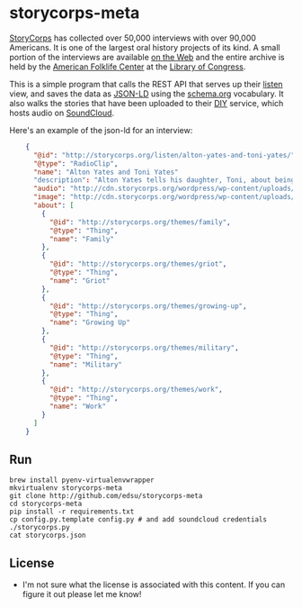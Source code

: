 # storycorps-meta

[StoryCorps](http://storycorps.org) has collected over 50,000 interviews
with over 90,000 Americans. It is one of the largest oral history projects
of its kind. A small portion of the interviews are available 
[on the Web](http://storycorps.org/listen) and the entire archive is held by 
the [American Folklife Center](http://www.loc.gov/folklife/) at the 
[Library of Congress](http://loc.gov).

This is a simple program that calls the REST API that serves up their
[listen](http://storycorps.org/listen) view, and saves the data as 
[JSON-LD](http://www.w3.org/TR/json-ld/) using the
[schema.org](http://schema.org) vocabulary. It also walks the stories that
have been uploaded to their [DIY](http://diy.storycorps.org/) service, which
hosts audio on [SoundCloud](http://soundcloud.com). 

Here's an example of the json-ld for an interview:

```json
    {
      "@id": "http://storycorps.org/listen/alton-yates-and-toni-yates/", 
      "@type": "RadioClip", 
      "name": "Alton Yates and Toni Yates"
      "description": "Alton Yates tells his daughter, Toni, about being part of a small group of Air...",
      "audio": "http://cdn.storycorps.org/wordpress/wp-content/uploads/yatesweb.mp3", 
      "image": "http://cdn.storycorps.org/wordpress/wp-content/uploads/yatesa3.jpg", 
      "about": [
        {
          "@id": "http://storycorps.org/themes/family", 
          "@type": "Thing", 
          "name": "Family"
        }, 
        {
          "@id": "http://storycorps.org/themes/griot", 
          "@type": "Thing", 
          "name": "Griot"
        }, 
        {
          "@id": "http://storycorps.org/themes/growing-up", 
          "@type": "Thing", 
          "name": "Growing Up"
        }, 
        {
          "@id": "http://storycorps.org/themes/military", 
          "@type": "Thing", 
          "name": "Military"
        }, 
        {
          "@id": "http://storycorps.org/themes/work", 
          "@type": "Thing", 
          "name": "Work"
        }
      ]
    } 
```

## Run

    brew install pyenv-virtualenvwrapper
    mkvirtualenv storycorps-meta
    git clone http://github.com/edsu/storycorps-meta
    cd storycorps-meta
    pip install -r requirements.txt
    cp config.py.template config.py # and add soundcloud credentials
    ./storycorps.py
    cat storycorps.json

## License

* I'm not sure what the license is associated with this content. If you can
  figure it out please let me know!


